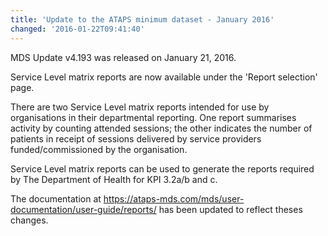 ```yaml
---
title: 'Update to the ATAPS minimum dataset - January 2016'
changed: '2016-01-22T09:41:40'
---
```


<p>MDS Update v4.193 was released on January 21, 2016.</p>
<p>Service Level matrix reports are now available under the 'Report selection' page.</p>
<p>There are two Service Level matrix reports intended for use by organisations in their departmental reporting. One report summarises activity by counting attended sessions; the other indicates the number of patients in receipt of sessions delivered by service providers funded/commissioned by the organisation.</p>
<p>Service Level matrix reports can be used to generate the reports required by The Department of Health for KPI 3.2a/b and c.</p>
<p>The documentation at <a href="../../user-documentation/user-guide/reports/index.html" target="_top">https://ataps-mds.com/mds/user-documentation/user-guide/reports/</a> has been updated to reflect theses changes.</p>  
